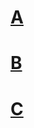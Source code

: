 <!-- TITLE: Mining -->
<!-- SUBTITLE: A quick summary of Mining Index -->

# [A](/mining/A)
# [B](B)
# [C](C)